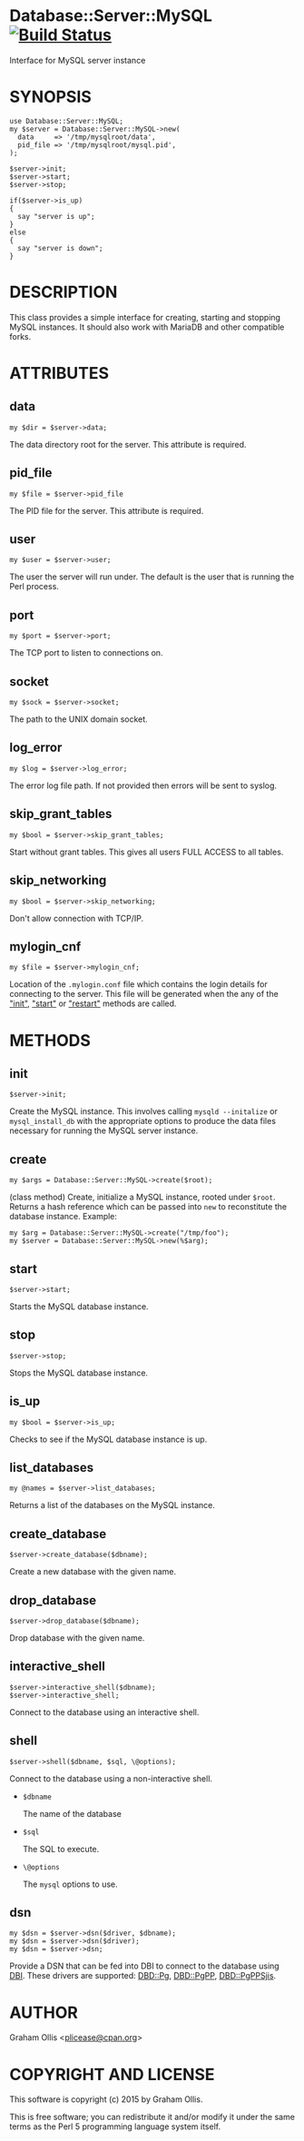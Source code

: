 # Database::Server::MySQL [![Build Status](https://secure.travis-ci.org/plicease/Database-Server-MySQL.png)](http://travis-ci.org/plicease/Database-Server-MySQL)

Interface for MySQL server instance

# SYNOPSIS

    use Database::Server::MySQL;
    my $server = Database::Server::MySQL->new(
      data     => '/tmp/mysqlroot/data',
      pid_file => '/tmp/mysqlroot/mysql.pid',
    );
    
    $server->init;
    $server->start;
    $server->stop;
    
    if($server->is_up)
    {
      say "server is up";
    }
    else
    {
      say "server is down";
    }

# DESCRIPTION

This class provides a simple interface for creating,
starting and stopping MySQL instances.  It should also
work with MariaDB and other compatible forks.

# ATTRIBUTES

## data

    my $dir = $server->data;

The data directory root for the server.  This
attribute is required.

## pid\_file

    my $file = $server->pid_file

The PID file for the server.  This attribute
is required.

## user

    my $user = $server->user;

The user the server will run under.  The default is
the user that is running the Perl process.

## port

    my $port = $server->port;

The TCP port to listen to connections on.

## socket

    my $sock = $server->socket;

The path to the UNIX domain socket.

## log\_error

    my $log = $server->log_error;

The error log file path.  If not provided then
errors will be sent to syslog.

## skip\_grant\_tables

    my $bool = $server->skip_grant_tables;

Start without grant tables.  This gives all users FULL
ACCESS to all tables.

## skip\_networking

    my $bool = $server->skip_networking;

Don't allow connection with TCP/IP.

## mylogin\_cnf

    my $file = $server->mylogin_cnf;

Location of the `.mylogin.conf` file which contains the login details for
connecting to the server.  This file will be generated when the any of
the ["init"](#init), ["start"](#start) or ["restart"](#restart) methods are called.

# METHODS

## init

    $server->init;

Create the MySQL instance.  This involves calling `mysqld --initalize` or
`mysql_install_db` with the appropriate options to produce the data files
necessary for running the MySQL server instance.

## create

    my $args = Database::Server::MySQL->create($root);

(class method)
Create, initialize a MySQL instance, rooted under `$root`.  Returns
a hash reference which can be passed into `new` to reconstitute the
database instance.  Example:

    my $arg = Database::Server::MySQL->create("/tmp/foo");
    my $server = Database::Server::MySQL->new(%$arg);

## start

    $server->start;

Starts the MySQL database instance.

## stop

    $server->stop;

Stops the MySQL database instance.

## is\_up

    my $bool = $server->is_up;

Checks to see if the MySQL database instance is up.

## list\_databases

    my @names = $server->list_databases;

Returns a list of the databases on the MySQL instance.

## create\_database

    $server->create_database($dbname);

Create a new database with the given name.

## drop\_database

    $server->drop_database($dbname);

Drop database with the given name.

## interactive\_shell

    $server->interactive_shell($dbname);
    $server->interactive_shell;

Connect to the database using an interactive shell.

## shell

    $server->shell($dbname, $sql, \@options);

Connect to the database using a non-interactive shell.

- `$dbname`

    The name of the database

- `$sql`

    The SQL to execute.

- `\@options`

    The `mysql` options to use.

## dsn

    my $dsn = $server->dsn($driver, $dbname);
    my $dsn = $server->dsn($driver);
    my $dsn = $server->dsn;

Provide a DSN that can be fed into DBI to connect to the database using [DBI](https://metacpan.org/pod/DBI).  These drivers are supported: [DBD::Pg](https://metacpan.org/pod/DBD::Pg), [DBD::PgPP](https://metacpan.org/pod/DBD::PgPP), [DBD::PgPPSjis](https://metacpan.org/pod/DBD::PgPPSjis).

# AUTHOR

Graham Ollis &lt;plicease@cpan.org>

# COPYRIGHT AND LICENSE

This software is copyright (c) 2015 by Graham Ollis.

This is free software; you can redistribute it and/or modify it under
the same terms as the Perl 5 programming language system itself.
